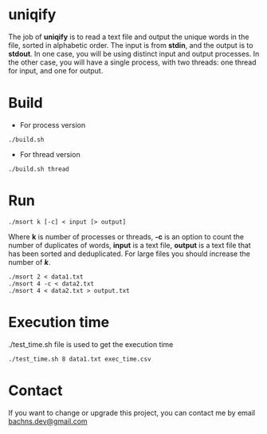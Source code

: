 # uniqify
The job of **uniqify** is to read a text file and output the unique words in the file, sorted in alphabetic order. The input is from **stdin**, and the output is to **stdout**. In one case, you will be using distinct input and output processes. In the other case, you will have a single process, with two threads: one thread for input, and one for output. 

# Build
* For process version
```
./build.sh
```
* For thread version
```
./build.sh thread
```

# Run
```
./msort k [-c] < input [> output]
```
Where **k** is number of processes or threads, **-c** is an option to count the number of duplicates of words, **input** is a text file, **output** is a text file that has been sorted and deduplicated. For large files you should increase the number of ***k***.
```
./msort 2 < data1.txt
./msort 4 -c < data2.txt
./msort 4 < data2.txt > output.txt
```
# Execution time
./test_time.sh file is used to get the execution time
```
./test_time.sh 8 data1.txt exec_time.csv
```

# Contact
If you want to change or upgrade this project, you can contact me by email bachns.dev@gmail.com
